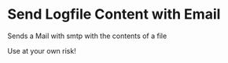 # Send Logfile Content with Email
Sends a Mail with smtp with the contents of a file


Use at your own risk!
